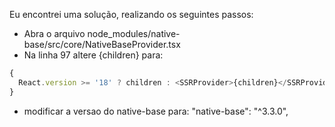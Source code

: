 Eu encontrei uma solução, realizando os seguintes passos:

 - Abra o arquivo node_modules/native-base/src/core/NativeBaseProvider.tsx
 - Na linha 97 altere <SSRProvider>{children}</SSRProvider> para:
 
```javascript
{
  React.version >= '18' ? children : <SSRProvider>{children}</SSRProvider>;
}
```

 - modificar a versao do native-base para: "native-base": "^3.3.0",
